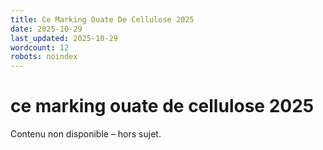 ```yaml
---
title: Ce Marking Ouate De Cellulose 2025
date: 2025-10-29
last_updated: 2025-10-29
wordcount: 12
robots: noindex
---
```


# ce marking ouate de cellulose 2025

Contenu non disponible – hors sujet.